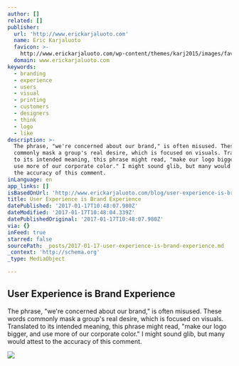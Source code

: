 ```yaml
---
author: []
related: []
publisher:
  url: 'http://www.erickarjaluoto.com'
  name: Eric Karjaluoto
  favicon: >-
    http://www.erickarjaluoto.com/wp-content/themes/karj2015/images/favicon/favicon.ico
  domain: www.erickarjaluoto.com
keywords:
  - branding
  - experience
  - users
  - visual
  - printing
  - customers
  - designers
  - think
  - logo
  - like
description: >-
  The phrase, "we're concerned about our brand," is often misused. These words
  commonly mask a group's real desire, which is focused on visuals. Translated
  to its intended meaning, this phrase might read, "make our logo bigger, and
  use more of our corporate color." I might sound glib, but many would attest to
  the accuracy of this comment.
inLanguage: en
app_links: []
isBasedOnUrl: 'http://www.erickarjaluoto.com/blog/user-experience-is-brand-experience/'
title: User Experience is Brand Experience
datePublished: '2017-01-17T10:48:07.980Z'
dateModified: '2017-01-17T10:48:04.339Z'
datePublishedOriginal: '2017-01-17T10:48:07.980Z'
via: {}
inFeed: true
starred: false
sourcePath: _posts/2017-01-17-user-experience-is-brand-experience.md
_context: 'http://schema.org'
_type: MediaObject

---
```

<article style=""><h1>User Experience is Brand Experience</h1><p>The phrase, "we're concerned about our brand," is often misused. These words commonly mask a group's real desire, which is focused on visuals. Translated to its intended meaning, this phrase might read, "make our logo bigger, and use more of our corporate color." I might sound glib, but many would attest to the accuracy of this comment.</p><img src="http://www.erickarjaluoto.com/wp-content/uploads/2014/10/karj-ad00ff.gif" /></article>
